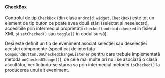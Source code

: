 #### CheckBox

Controlul de tip `CheckBox` (din clasa `android.widget.CheckBox`) este
tot un element de tip buton ce poate avea două stări (selectat și
neselectat), accesibile prin intermediul proprietății `checked`
(`android:checked` în fișierul XML și `setChecked()` sau `toggle()` în
codul sursă).

Deși este definit un tip de eveniment asociat selecției sau deselecției
acestei componente (specificat de interfața
`CompoundButton.OnCheckedChangeListener` pentru care trebuie
implementată metoda `onCheckedChange()`), de cele mai multe ori nu i se
asociază o clasă ascultător, verificându-se starea sa prin intermediul
metodei `isChecked()` la producerea unui alt eveniment.
